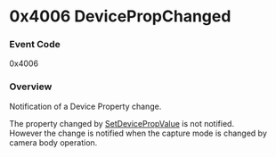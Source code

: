 # 0x4006 DevicePropChanged

### Event Code

0x4006

### Overview

Notification of a Device Property change.

The property changed by [SetDevicePropValue](../operation/set_device_prop_value.md) is not notified.  
However the change is notified when the capture mode is changed by camera body operation.
